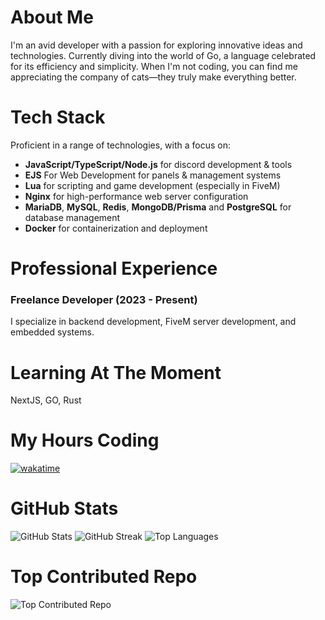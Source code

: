 # About Me
I'm an avid developer with a passion for exploring innovative ideas and technologies. Currently diving into the world of Go, a language celebrated for its efficiency and simplicity. When I'm not coding, you can find me appreciating the company of cats—they truly make everything better.

# Tech Stack
Proficient in a range of technologies, with a focus on:
- **JavaScript/TypeScript/Node.js** for discord development & tools
- **EJS** For Web Development for panels & management systems 
- **Lua** for scripting and game development (especially in FiveM)
- **Nginx** for high-performance web server configuration
- **MariaDB**, **MySQL**, **Redis**, **MongoDB/Prisma** and **PostgreSQL** for database management
- **Docker** for containerization and deployment

# Professional Experience
### Freelance Developer (2023 - Present)
I specialize in backend development, FiveM server development, and embedded systems.

# Learning At The Moment
NextJS, GO, Rust

# My Hours Coding
[![wakatime](https://wakatime.com/badge/user/c891a0e7-299e-423d-8191-23677f6089aa.svg)](https://wakatime.com/@c891a0e7-299e-423d-8191-23677f6089aa)

# GitHub Stats
![GitHub Stats](https://github-readme-stats.vercel.app/api?username=Joe-Development&theme=dark&hide_border=false&include_all_commits=false&count_private=false)
![GitHub Streak](https://github-readme-streak-stats.herokuapp.com/?user=Joe-Development&theme=dark&hide_border=false)
![Top Languages](https://github-readme-stats.vercel.app/api/top-langs/?username=Joe-Development&theme=dark&hide_border=false&include_all_commits=false&count_private=false&layout=compact)

# Top Contributed Repo
![Top Contributed Repo](https://github-contributor-stats.vercel.app/api?username=Joe-Development&limit=5&theme=dark&combine_all_yearly_contributions=true)
